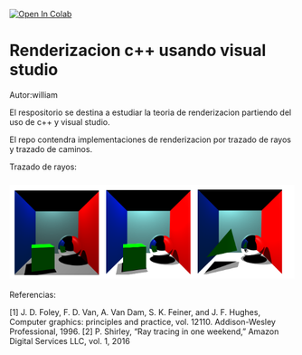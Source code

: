 <a href="https://colab.research.google.com/drive/1nFzxd5G2phwIOh-FdCCccFwc9oo0B09z?usp=sharing"><img src="https://colab.research.google.com/assets/colab-badge.svg" alt="Open In Colab"></a>

# Renderizacion c++ usando visual studio

Autor:william

El respositorio se destina a estudiar la teoria de renderizacion partiendo del uso de c++ y visual studio.

El repo contendra implementaciones de renderizacion por trazado de rayos y trazado de caminos.

Trazado de rayos:

<h3 align="center">
  <img src="imagenes/test2.png" width="600">
</h3>

Referencias:

[1] J. D. Foley, F. D. Van, A. Van Dam, S. K. Feiner, and J. F. Hughes, Computer
graphics: principles and practice, vol. 12110. Addison-Wesley Professional, 1996.
[2] P. Shirley, “Ray tracing in one weekend,” Amazon Digital Services LLC, vol. 1,
2016
